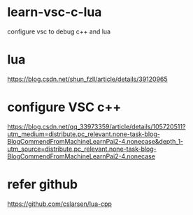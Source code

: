 # learn-vsc-c-lua
configure vsc to debug c++ and lua
# lua
https://blog.csdn.net/shun_fzll/article/details/39120965
# configure VSC c++
https://blog.csdn.net/qq_33973359/article/details/105720511?utm_medium=distribute.pc_relevant.none-task-blog-BlogCommendFromMachineLearnPai2-4.nonecase&depth_1-utm_source=distribute.pc_relevant.none-task-blog-BlogCommendFromMachineLearnPai2-4.nonecase
# refer github
https://github.com/cslarsen/lua-cpp